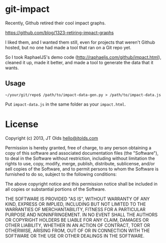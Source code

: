 git-impact
==========

Recently, Github retired their cool impact graphs.

https://github.com/blog/1323-retiring-impact-graphs

I liked them, and I wanted them still, even for projects that weren't Github
hosted, but no one had made a tool that ran on a Git repo yet.

So I took RaphaelJS's demo code (http://raphaeljs.com/github/impact.html),
cleaned it up, made it better, and made a tool to generate the data that it
wants.

Usage
--------

```
~/your/git/repo$ /path/to/impact-data-gen.py > /path/to/impact-data.js
```

Put `impact-data.js` in the same folder as your `impact.html`.


License
=========

Copyright (c) 2013, JT Olds <hello@jtolds.com>

Permission is hereby granted, free of charge, to any person obtaining a copy of
this software and associated documentation files (the "Software"), to deal in
the Software without restriction, including without limitation the rights to
use, copy, modify, merge, publish, distribute, sublicense, and/or sell copies of
the Software, and to permit persons to whom the Software is furnished to do so,
subject to the following conditions:

The above copyright notice and this permission notice shall be included in all
copies or substantial portions of the Software.

THE SOFTWARE IS PROVIDED "AS IS", WITHOUT WARRANTY OF ANY KIND, EXPRESS OR
IMPLIED, INCLUDING BUT NOT LIMITED TO THE WARRANTIES OF MERCHANTABILITY, FITNESS
FOR A PARTICULAR PURPOSE AND NONINFRINGEMENT. IN NO EVENT SHALL THE AUTHORS OR
COPYRIGHT HOLDERS BE LIABLE FOR ANY CLAIM, DAMAGES OR OTHER LIABILITY, WHETHER
IN AN ACTION OF CONTRACT, TORT OR OTHERWISE, ARISING FROM, OUT OF OR IN
CONNECTION WITH THE SOFTWARE OR THE USE OR OTHER DEALINGS IN THE SOFTWARE.
